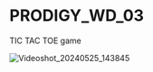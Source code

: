 # PRODIGY_WD_03
TIC TAC TOE game

![Videoshot_20240525_143845](https://github.com/Somnadh02/PRODIGY_WD_03/assets/122609915/c31b1a88-9cf6-48cf-80fe-45523dd9812b)
